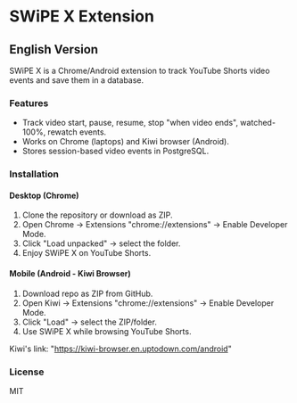 # SWiPE X Extension

## English Version
SWiPE X is a Chrome/Android extension to track YouTube Shorts video events and save them in a database.

### Features
- Track video start, pause, resume, stop "when video ends", watched-100%, rewatch events.
- Works on Chrome (laptops) and Kiwi browser (Android).
- Stores session-based video events in PostgreSQL.

### Installation

#### Desktop (Chrome)
1. Clone the repository or download as ZIP.
2. Open Chrome → Extensions "chrome://extensions" → Enable Developer Mode.
3. Click "Load unpacked" → select the folder.
4. Enjoy SWiPE X on YouTube Shorts.

#### Mobile (Android - Kiwi Browser)
1. Download repo as ZIP from GitHub.
2. Open Kiwi → Extensions "chrome://extensions" → Enable Developer Mode.
3. Click "Load" → select the ZIP/folder.
4. Use SWiPE X while browsing YouTube Shorts.

Kiwi's link: "https://kiwi-browser.en.uptodown.com/android"
### License
MIT

